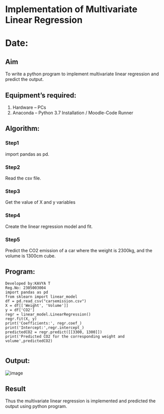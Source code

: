 # Implementation of Multivariate Linear Regression
# Date:
## Aim
To write a python program to implement multivariate linear regression and predict the output.
## Equipment’s required:
1.	Hardware – PCs
2.	Anaconda – Python 3.7 Installation / Moodle-Code Runner
## Algorithm:
### Step1
import pandas as pd.
### Step2
Read the csv file.

### Step3
Get the value of X and y variables

### Step4
Create the linear regression model and fit.

### Step5
Predict the CO2 emission of a car where the weight is 2300kg, and the volume is 1300cm cube.


## Program:
```
Developed by:KAVYA T
Reg.No: 2305003004
import pandas as pd
from sklearn import linear_model
df = pd.read_csv("carsemission.csv")
X = df[['Weight', 'Volume']]
y = df['CO2']
regr = linear_model.LinearRegression()
regr.fit(X, y)
print('Coefficients:', regr.coef_)
print('Intercept:',regr.intercept_)
predictedCO2 = regr.predict([[3300, 1300]])
print('Predicted CO2 for the corresponding weight and volume',predictedCO2)


```
## Output:
![image](https://github.com/Ayvak16122005/Multivariate-Linear-Regression/assets/147690197/d57e721c-0ffc-49c7-acf4-c94d7a83417e)


## Result
Thus the multivariate linear regression is implemented and predicted the output using python program.
